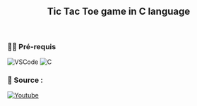 <h2 align="center">
Tic Tac Toe game in C language
</h2>
</br>

### 👩‍💻 Pré-requis

![VSCode](https://img.shields.io/badge/VSCode-0078D4?style=for-the-badge&logo=visual%20studio%20code&logoColor=white)
![C](https://img.shields.io/badge/C-00599C?style=for-the-badge&logo=c&logoColor=white)


### 🤝 Source :
<a href="https://youtu.be/_889aB2D1KI/">![Youtube](https://img.shields.io/badge/YouTube-FF0000?style=for-the-badge&logo=youtube&logoColor=white)</a>


